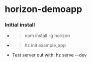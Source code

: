 # horizon-demoapp

### Initial install

* >npm install -g horizon
* >hz init example_app
* Test server out with: hz serve --dev

###
